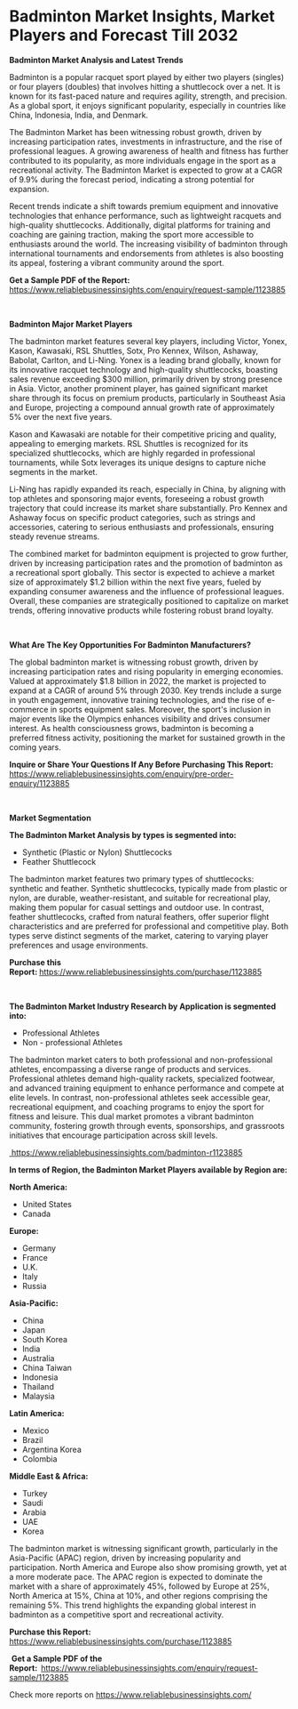 <p><h1>Badminton Market Insights, Market Players and Forecast Till 2032</h1></p><p><strong>Badminton Market Analysis and Latest Trends</strong></p>
<p><p>Badminton is a popular racquet sport played by either two players (singles) or four players (doubles) that involves hitting a shuttlecock over a net. It is known for its fast-paced nature and requires agility, strength, and precision. As a global sport, it enjoys significant popularity, especially in countries like China, Indonesia, India, and Denmark.</p><p>The Badminton Market has been witnessing robust growth, driven by increasing participation rates, investments in infrastructure, and the rise of professional leagues. A growing awareness of health and fitness has further contributed to its popularity, as more individuals engage in the sport as a recreational activity. The Badminton Market is expected to grow at a CAGR of 9.9% during the forecast period, indicating a strong potential for expansion.</p><p>Recent trends indicate a shift towards premium equipment and innovative technologies that enhance performance, such as lightweight racquets and high-quality shuttlecocks. Additionally, digital platforms for training and coaching are gaining traction, making the sport more accessible to enthusiasts around the world. The increasing visibility of badminton through international tournaments and endorsements from athletes is also boosting its appeal, fostering a vibrant community around the sport.</p></p>
<p><strong>Get a Sample PDF of the Report:&nbsp;</strong> <a href="https://www.reliablebusinessinsights.com/enquiry/request-sample/1123885?utm_campaign=3256&utm_medium=2&utm_source=Github&utm_content=ia&utm_term=04042025&utm_id=badminton">https://www.reliablebusinessinsights.com/enquiry/request-sample/1123885</a></p>
<p>&nbsp;</p>
<p><strong>Badminton Major Market Players</strong></p>
<p><p>The badminton market features several key players, including Victor, Yonex, Kason, Kawasaki, RSL Shuttles, Sotx, Pro Kennex, Wilson, Ashaway, Babolat, Carlton, and Li-Ning. Yonex is a leading brand globally, known for its innovative racquet technology and high-quality shuttlecocks, boasting sales revenue exceeding $300 million, primarily driven by strong presence in Asia. Victor, another prominent player, has gained significant market share through its focus on premium products, particularly in Southeast Asia and Europe, projecting a compound annual growth rate of approximately 5% over the next five years.</p><p>Kason and Kawasaki are notable for their competitive pricing and quality, appealing to emerging markets. RSL Shuttles is recognized for its specialized shuttlecocks, which are highly regarded in professional tournaments, while Sotx leverages its unique designs to capture niche segments in the market.</p><p>Li-Ning has rapidly expanded its reach, especially in China, by aligning with top athletes and sponsoring major events, foreseeing a robust growth trajectory that could increase its market share substantially. Pro Kennex and Ashaway focus on specific product categories, such as strings and accessories, catering to serious enthusiasts and professionals, ensuring steady revenue streams.</p><p>The combined market for badminton equipment is projected to grow further, driven by increasing participation rates and the promotion of badminton as a recreational sport globally. This sector is expected to achieve a market size of approximately $1.2 billion within the next five years, fueled by expanding consumer awareness and the influence of professional leagues. Overall, these companies are strategically positioned to capitalize on market trends, offering innovative products while fostering robust brand loyalty.</p></p>
<p>&nbsp;</p>
<p><strong>What Are The Key Opportunities For Badminton Manufacturers?</strong></p>
<p><p>The global badminton market is witnessing robust growth, driven by increasing participation rates and rising popularity in emerging economies. Valued at approximately $1.8 billion in 2022, the market is projected to expand at a CAGR of around 5% through 2030. Key trends include a surge in youth engagement, innovative training technologies, and the rise of e-commerce in sports equipment sales. Moreover, the sport's inclusion in major events like the Olympics enhances visibility and drives consumer interest. As health consciousness grows, badminton is becoming a preferred fitness activity, positioning the market for sustained growth in the coming years.</p></p>
<p><strong>Inquire or Share Your Questions If Any Before Purchasing This Report:</strong> <a href="https://www.reliablebusinessinsights.com/enquiry/pre-order-enquiry/1123885?utm_campaign=3256&utm_medium=2&utm_source=Github&utm_content=ia&utm_term=04042025&utm_id=badminton">https://www.reliablebusinessinsights.com/enquiry/pre-order-enquiry/1123885</a></p>
<p>&nbsp;</p>
<p><strong>Market Segmentation</strong></p>
<p><strong>The Badminton Market Analysis by types is segmented into:</strong></p>
<p><ul><li>Synthetic (Plastic or Nylon) Shuttlecocks</li><li>Feather Shuttlecock</li></ul></p>
<p><p>The badminton market features two primary types of shuttlecocks: synthetic and feather. Synthetic shuttlecocks, typically made from plastic or nylon, are durable, weather-resistant, and suitable for recreational play, making them popular for casual settings and outdoor use. In contrast, feather shuttlecocks, crafted from natural feathers, offer superior flight characteristics and are preferred for professional and competitive play. Both types serve distinct segments of the market, catering to varying player preferences and usage environments.</p></p>
<p><strong>Purchase this Report:&nbsp;</strong><a href="https://www.reliablebusinessinsights.com/purchase/1123885?utm_campaign=3256&utm_medium=2&utm_source=Github&utm_content=ia&utm_term=04042025&utm_id=badminton">https://www.reliablebusinessinsights.com/purchase/1123885</a></p>
<p>&nbsp;</p>
<p><strong>The Badminton Market Industry Research by Application is segmented into:</strong></p>
<p><ul><li>Professional Athletes</li><li>Non - professional Athletes</li></ul></p>
<p><p>The badminton market caters to both professional and non-professional athletes, encompassing a diverse range of products and services. Professional athletes demand high-quality rackets, specialized footwear, and advanced training equipment to enhance performance and compete at elite levels. In contrast, non-professional athletes seek accessible gear, recreational equipment, and coaching programs to enjoy the sport for fitness and leisure. This dual market promotes a vibrant badminton community, fostering growth through events, sponsorships, and grassroots initiatives that encourage participation across skill levels.</p></p>
<p><a href="https://www.reliablebusinessinsights.com/badminton-r1123885?utm_campaign=3256&utm_medium=2&utm_source=Github&utm_content=ia&utm_term=04042025&utm_id=badminton">&nbsp;https://www.reliablebusinessinsights.com/badminton-r1123885</a></p>
<p><strong>In terms of Region, the Badminton Market Players available by Region are:</strong></p>
<p>
    <p> <strong> North America: </strong>
        <ul>
            <li>United States</li>
            <li>Canada</li>
        </ul>
        </p> 
    <p> <strong> Europe: </strong>
        <ul>
            <li>Germany</li>
            <li>France</li>
            <li>U.K.</li>
            <li>Italy</li>
            <li>Russia</li>
        </ul>
        </p> 
    <p> <strong> Asia-Pacific: </strong>
        <ul>
            <li>China</li>
            <li>Japan</li>
            <li>South Korea</li>
            <li>India</li>
            <li>Australia</li>
            <li>China Taiwan</li>
            <li>Indonesia</li>
            <li>Thailand</li>
            <li>Malaysia</li>
        </ul>
        </p> 
    <p> <strong> Latin America: </strong>
        <ul>
            <li>Mexico</li>
            <li>Brazil</li>
            <li>Argentina Korea</li>
            <li>Colombia</li>
        </ul>
        </p> 
    <p> <strong> Middle East & Africa: </strong>
        <ul>
            <li>Turkey</li>
            <li>Saudi</li>
            <li>Arabia</li>
            <li>UAE</li>
            <li>Korea</li>
        </ul>
    </p>
    </p>
<p><p>The badminton market is witnessing significant growth, particularly in the Asia-Pacific (APAC) region, driven by increasing popularity and participation. North America and Europe also show promising growth, yet at a more moderate pace. The APAC region is expected to dominate the market with a share of approximately 45%, followed by Europe at 25%, North America at 15%, China at 10%, and other regions comprising the remaining 5%. This trend highlights the expanding global interest in badminton as a competitive sport and recreational activity.</p></p>
<p><strong>Purchase this Report: </strong><a href="https://www.reliablebusinessinsights.com/purchase/1123885?utm_campaign=3256&utm_medium=2&utm_source=Github&utm_content=ia&utm_term=04042025&utm_id=badminton">https://www.reliablebusinessinsights.com/purchase/1123885</a></p>
<p>&nbsp;<strong>Get a Sample PDF of the Report:&nbsp;&nbsp;</strong><a href="https://www.reliablebusinessinsights.com/enquiry/request-sample/1123885?utm_campaign=3256&utm_medium=2&utm_source=Github&utm_content=ia&utm_term=04042025&utm_id=badminton">https://www.reliablebusinessinsights.com/enquiry/request-sample/1123885</a></p>
<p><strong></strong></p>
<p>Check more reports on <a href="https://www.reliablebusinessinsights.com/?utm_campaign=3256&utm_medium=2&utm_source=Github&utm_content=ia&utm_term=04042025&utm_id=badminton">https://www.reliablebusinessinsights.com/</a></p>